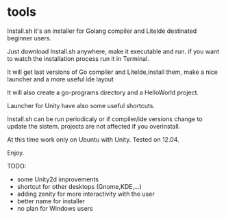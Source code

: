 tools
=====

Install.sh it's an installer for Golang compiler and LiteIde destinated beginner users.

Just download Install.sh anywhere, make it executable and run. if you want to watch the installation process run it in Terminal.

It will get last versions of Go compiler and LiteIde,install them, make a nice launcher and a more useful ide layout

It will also create a go-programs directory and a HelloWorld project.

Launcher for Unity have also some useful shortcuts.

Install.sh can be run periodicaly or if compiler/ide versions change to update the sistem. projects are not affected if you overinstall.

At this time work only on Ubuntu with Unity. Tested on 12.04.

Enjoy.

<p>TODO:
<ul>
<li>some Unity2d improvements
<li>shortcut for other desktops (Gnome,KDE,...)
<li>adding zenity for more interactivity with the user
<li>better name for installer
<li>no plan for Windows users
</ul>
